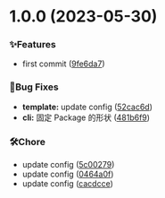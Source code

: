 # 1.0.0 (2023-05-30)

### ✨Features

- first commit ([9fe6da7](https://github.com/spruce-hub/create-cli/commit/9fe6da7ee24fcbc0c2ee16b853a24b7fe4bcb000))

### 🐛Bug Fixes

- **template:** update config ([52cac6d](https://github.com/spruce-hub/create-cli/commit/52cac6d991caf705822f76ebd4569bcb78db6695))
- **cli:** 固定 Package 的形状 ([481b6f9](https://github.com/spruce-hub/create-cli/commit/481b6f9275d0b9432e84bad7303a94c10971e7a1))

### 🛠️Chore

- update config ([5c00279](https://github.com/spruce-hub/create-cli/commit/5c00279ba6a72cf06aceb71b01a9b7589d74669a))
- update config ([0464a0f](https://github.com/spruce-hub/create-cli/commit/0464a0f3ab0fca363f8265f8b51076582e027973))
- update config ([cacdcce](https://github.com/spruce-hub/create-cli/commit/cacdcceaebf2eea3e578e30a7b0423b157147ca9))
